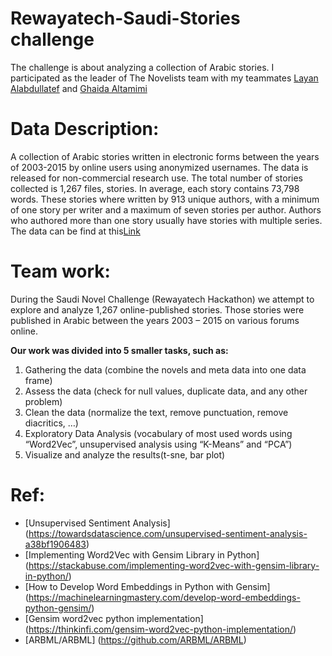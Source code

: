 # Rewayatech-Saudi-Stories challenge
The challenge is about analyzing a collection of Arabic stories.
I participated as the leader of The Novelists team with my teammates [Layan Alabdullatef](https://github.com/LayanCS) and [Ghaida Altamimi](..)

# Data Description:
  A collection of Arabic stories written in electronic forms between the years of 2003-2015 by online users using anonymized usernames. The data is released for non-commercial research use. The total number of stories collected is 1,267 files, stories. In average, each story contains 73,798 words. These stories where written by 913 unique authors, with a minimum of one story per writer and a maximum of seven stories per author. Authors who authored more than one story usually have stories with multiple series. The data can be find at this[Link](https://github.com/aseelad/Rewayatech-Saudi-Stories)


# Team work:
During the Saudi Novel Challenge (Rewayatech Hackathon) we attempt to explore and analyze 1,267 online-published stories. Those stories were published in Arabic between the years 2003 – 2015 on various forums online. 

**Our work was divided into 5 smaller tasks, such as:**
  1.	Gathering the data (combine the novels and meta data into one data frame)
  2.	Assess the data (check for null values, duplicate data, and any other problem)
  3.	Clean the data (normalize the text, remove punctuation, remove diacritics, …)
  4.	Exploratory Data Analysis (vocabulary of most used words using “Word2Vec”, unsupervised analysis using “K-Means” and “PCA”)
  5.	Visualize and analyze the results(t-sne, bar plot) 

# Ref:
* [Unsupervised Sentiment Analysis] (https://towardsdatascience.com/unsupervised-sentiment-analysis-a38bf1906483)
* [Implementing Word2Vec with Gensim Library in Python] (https://stackabuse.com/implementing-word2vec-with-gensim-library-in-python/)
* [How to Develop Word Embeddings in Python with Gensim] (https://machinelearningmastery.com/develop-word-embeddings-python-gensim/)
* [Gensim word2vec python implementation] (https://thinkinfi.com/gensim-word2vec-python-implementation/)
* [ARBML/ARBML] (https://github.com/ARBML/ARBML)
